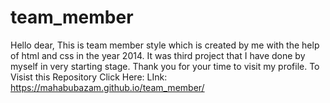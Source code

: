 # team_member
Hello dear, This is team member style which is created by me with the help of html and css in the year 2014. It was third project that I have done by myself in very starting stage. Thank you for your time to visit my profile. To Visist this Repository Click Here:
LInk: https://mahabubazam.github.io/team_member/
